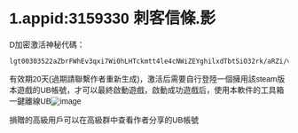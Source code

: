 <link href="https://fonts.googleapis.com/css?family=Poppins&display=swap" rel="stylesheet">
<style>
body {
  background-image: url('background.jpg'); 
  background-size: cover; 
  background-position: center;
  background-repeat: no-repeat; 
  background-attachment: fixed; 
  font-family: 'Poppins', sans-serif;
}
</style>
<script async src="https://pagead2.googlesyndication.com/pagead/js/adsbygoogle.js?client=ca-pub-7261994485465423"
     crossorigin="anonymous"></script>

# 1.appid:3159330 刺客信條.影
  D加密激活神秘代碼：
  
    lgt00303522aZbrFWhEv3qxi7Wi0hLHTckmtt4le4cNWiZEYghilxdTbtSiO32rk/aRZi/vib2TQBRbhfH2oL9n6PftarbKzMZmx0cQr+dzfQ9Xtp8E9xk+JScTaOmA3OJN4pFmisPJaWsv03nQL9NIhYd3Cu8aJntj71nD7vsMwiAn2CMiJhJygOTLZ5/M612TeKRqUPozi8FmSXrapWXGxH+uRVuO3jzS50/9qV15kCXcJFYed05wsxSGY9uKDx6Scc4FgWsjIECIZYGDiJHYeV3n863XUl783O+vYwEMx8dAE8hptm3k/8oAbAH1N8U9XfX6pzDaj4ojTSETTaj25PJ/BzVJXqvd+Bk/XADzFEualGj3QXn31HlSze5EuwzAKH/kz7wD
  
  有效期20天(過期請聯繫作者重新生成)，激活后需要自行登陸一個擁用該steam版本遊戲的UB帳號，才可以最終啟動遊戲，啟動成功遊戲后，使用本軟件的工具箱一鍵離線UB![image](https://github.com/user-attachments/assets/b510c5ee-e9c3-43a3-9ed0-ebcb44ae5b3d)

  損贈的高級用戶可以在高級群中查看作者分享的UB帳號
